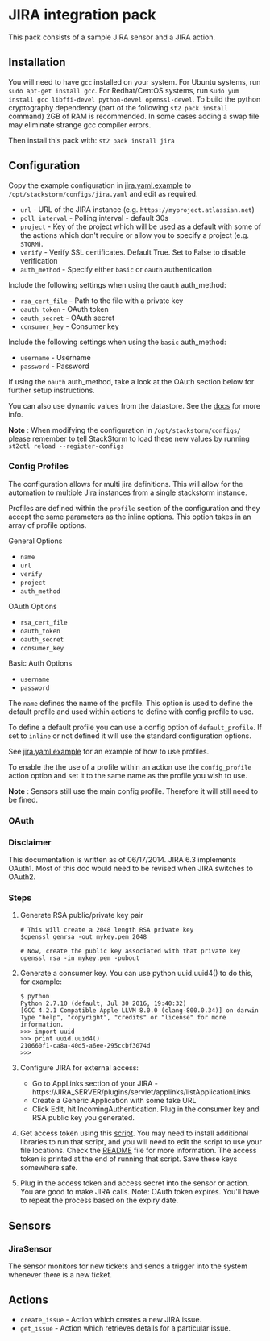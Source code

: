 # JIRA integration pack

This pack consists of a sample JIRA sensor and a JIRA action.

## Installation

You will need to have `gcc` installed on your system. For Ubuntu systems, run `sudo apt-get install gcc`. For Redhat/CentOS
systems, run `sudo yum install gcc libffi-devel python-devel openssl-devel`. To build the python cryptography dependency (part of the following `st2 pack install` command) 2GB of RAM is recommended. In some cases adding a swap file may eliminate strange gcc compiler errors.

Then install this pack with: `st2 pack install jira`

## Configuration

Copy the example configuration in [jira.yaml.example](./jira.yaml.example)
to `/opt/stackstorm/configs/jira.yaml` and edit as required.

* ``url`` - URL of the JIRA instance (e.g. ``https://myproject.atlassian.net``)
* ``poll_interval`` - Polling interval - default 30s
* ``project`` - Key of the project which will be used as a default with some of the actions which
  don't require or allow you to specify a project (e.g. ``STORM``).
* ``verify`` - Verify SSL certificates. Default True. Set to False to disable verification
* ``auth_method`` - Specify either `basic` or `oauth` authentication

Include the following settings when using the `oauth` auth_method:
* ``rsa_cert_file`` - Path to the file with a private key
* ``oauth_token`` - OAuth token
* ``oauth_secret`` - OAuth secret
* ``consumer_key`` - Consumer key

Include the following settings when using the `basic` auth_method:
* ``username`` - Username
* ``password`` - Password

If using the `oauth` auth_method, take a look at the OAuth section below for further setup instructions.

You can also use dynamic values from the datastore. See the
[docs](https://docs.stackstorm.com/reference/pack_configs.html) for more info.

**Note** : When modifying the configuration in `/opt/stackstorm/configs/` please
           remember to tell StackStorm to load these new values by running
           `st2ctl reload --register-configs`

### Config Profiles
The configuration allows for multi jira definitions. This will allow for the automation to multiple Jira instances from a single stackstorm instance.

Profiles are defined within the ``profile`` section of the configuration and they accept the same parameters as the inline options.
This option takes in an array of profile options.

General Options
 - ``name``
 - ``url``
 - ``verify``
 - ``project``
 - ``auth_method``
  
OAuth Options
 - ``rsa_cert_file``
 - ``oauth_token``
 - ``oauth_secret``
 - ``consumer_key``

Basic Auth Options
 - ``username``
 - ``password``

The ``name`` defines the name of the profile. This option is used to define the default profile and used within actions to define with config profile to use.

To define a default profile you can use a config option of ``default_profile``. If set to ``inline`` or not defined it will use the standard configuration options.

See [jira.yaml.example](./jira.yaml.example) for an example of how to use profiles.

To enable the the use of a profile within an action use the ``config_profile`` action option and set it to the same name as the profile you wish to use.

**Note** : Sensors still use the main config profile. Therefore it will still need to be fined.

### OAuth

### Disclaimer

This documentation is written as of 06/17/2014. JIRA 6.3 implements OAuth1. Most of this doc would need to be revised when JIRA switches to OAuth2.

### Steps

1. Generate RSA public/private key pair
    ```
    # This will create a 2048 length RSA private key
    $openssl genrsa -out mykey.pem 2048
    ```

    ```
    # Now, create the public key associated with that private key
    openssl rsa -in mykey.pem -pubout
    ```
2. Generate a consumer key. You can use python uuid.uuid4() to do this, for example:

    ```
    $ python
    Python 2.7.10 (default, Jul 30 2016, 19:40:32)
    [GCC 4.2.1 Compatible Apple LLVM 8.0.0 (clang-800.0.34)] on darwin
    Type "help", "copyright", "credits" or "license" for more information.
    >>> import uuid
    >>> print uuid.uuid4()
    210660f1-ca8a-40d5-a6ee-295ccbf3074d
    >>>
    ```
    
3. Configure JIRA for external access:
     * Go to AppLinks section of your JIRA - https://JIRA_SERVER/plugins/servlet/applinks/listApplicationLinks
     * Create a Generic Application with some fake URL
     * Click Edit, hit IncomingAuthentication. Plug in the consumer key and RSA public key you generated.
4. Get access token using this [script](https://github.com/lakshmi-kannan/jira-oauth-access-token-generator/blob/master/generate_access_token.py). You may need to install additional libraries to run that script, and you
  will need to edit the script to use your file locations. Check the [README](https://github.com/lakshmi-kannan/jira-oauth-access-token-generator/blob/master/README.md) file for more information.
  The access token is printed at the end of running that script. Save these keys somewhere safe. 
5. Plug in the access token and access secret into the sensor or action. You are good to make JIRA calls. Note: OAuth token expires. You'll have to repeat the process based on the expiry date. 

## Sensors

### JiraSensor

The sensor monitors for new tickets and sends a trigger into the system whenever there is a new ticket.

## Actions

* ``create_issue`` - Action which creates a new JIRA issue.
* ``get_issue`` - Action which retrieves details for a particular issue.
